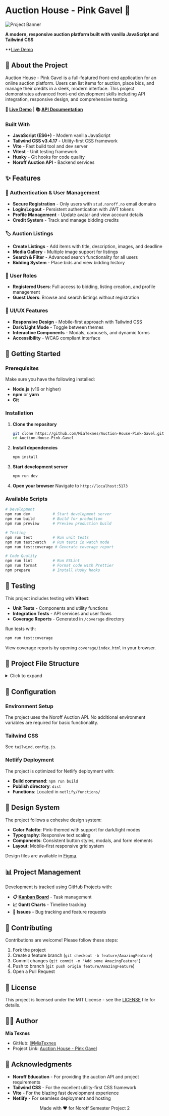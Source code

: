 # Auction House - Pink Gavel 🔨

![Project Banner](assets/images/logo.png)

**A modern, responsive auction platform built with vanilla JavaScript and Tailwind CSS**

\*\*[Live Demo](https://pinkgavel.netlify.app)

## 🎯 About the Project

Auction House - Pink Gavel is a full-featured front-end application for an online auction platform. Users can list items for auction, place bids, and manage their credits in a sleek, modern interface. This project demonstrates advanced front-end development skills including API integration, responsive design, and comprehensive testing.

**🔗 [Live Demo](https://your-site-name.netlify.app)** | **📚 [API Documentation](https://docs.noroff.dev/docs/v2)**

### Built With

- **JavaScript (ES6+)** - Modern vanilla JavaScript
- **Tailwind CSS v3.4.17** - Utility-first CSS framework
- **Vite** - Fast build tool and dev server
- **Vitest** - Unit testing framework
- **Husky** - Git hooks for code quality
- **Noroff Auction API** - Backend services

## ✨ Features

### 🔐 Authentication & User Management

- **Secure Registration** - Only users with `stud.noroff.no` email domains
- **Login/Logout** - Persistent authentication with JWT tokens
- **Profile Management** - Update avatar and view account details
- **Credit System** - Track and manage bidding credits

### 🏷️ Auction Listings

- **Create Listings** - Add items with title, description, images, and deadline
- **Media Gallery** - Multiple image support for listings
- **Search & Filter** - Advanced search functionality for all users
- **Bidding System** - Place bids and view bidding history

### 👤 User Roles

- **Registered Users**: Full access to bidding, listing creation, and profile management
- **Guest Users**: Browse and search listings without registration

### 🎨 UI/UX Features

- **Responsive Design** - Mobile-first approach with Tailwind CSS
- **Dark/Light Mode** - Toggle between themes
- **Interactive Components** - Modals, carousels, and dynamic forms
- **Accessibility** - WCAG compliant interface

## 🚀 Getting Started

### Prerequisites

Make sure you have the following installed:

- **Node.js** (v16 or higher)
- **npm** or **yarn**
- **Git**

### Installation

1. **Clone the repository**

   ```bash
   git clone https://github.com/MiaTexnes/Auction-House-Pink-Gavel.git
   cd Auction-House-Pink-Gavel
   ```

2. **Install dependencies**

   ```bash
   npm install
   ```

3. **Start development server**

   ```bash
   npm run dev
   ```

4. **Open your browser**
   Navigate to `http://localhost:5173`

### Available Scripts

```bash
# Development
npm run dev          # Start development server
npm run build        # Build for production
npm run preview      # Preview production build

# Testing
npm run test         # Run unit tests
npm run test:watch   # Run tests in watch mode
npm run test:coverage # Generate coverage report

# Code Quality
npm run lint         # Run ESLint
npm run format       # Format code with Prettier
npm prepare          # Install Husky hooks
```

## 🧪 Testing

This project includes testing with **Vitest**:

- **Unit Tests** - Components and utility functions
- **Integration Tests** - API services and user flows
- **Coverage Reports** - Generated in `/coverage` directory

Run tests with:

```bash
npm run test:coverage
```

View coverage reports by opening `coverage/index.html` in your browser.

## 📁 Project File Structure

<details>
  <summary>Click to expand</summary>

```text
├── assets/
│   ├── favicon/
│   │   ├── favicon-96x96.png
│   │   ├── favicon.ico
│   │   ├── favicon.svg
│   │   ├── site.webmanifest
│   │   ├── web-app-manifest-192x192.png
│   │   └── web-app-manifest-512x512.png
│   └── images/
│       └── logo.png
├── coverage/
│   ├── base.css
│   ├── block-navigation.js
│   ├── clover.xml
│   ├── coverage-final.json
│   ├── favicon.png
│   ├── index.html
│   ├── prettify.css
│   ├── prettify.js
│   ├── sort-arrow-sprite.png
│   └── sorter.js
├── netlify/
│   └── functions/
│       └── api-proxy.js
├── public/
│   ├── site.webmanifest
│   ├── vite.svg
│   ├── assets/
│   │   ├── favicon/
│   │   └── images/
│   └── favicon/
│       ├── favicon-96x96.png
│       ├── favicon.ico
│       ├── favicon.svg
│       ├── site.webmanifest
│       ├── web-app-manifest-192x192.png
│       └── web-app-manifest-512x512.png
├── src/
│   ├── main.js
│   ├── components/
│   │   ├── buttons.js
│   │   ├── carousel.js
│   │   ├── darkLight.js
│   │   ├── footer.js
│   │   ├── header.js
│   │   ├── modalManager.js
│   │   └── searchAndSort.js
│   ├── config/
│   │   └── faviconConfig.js
│   ├── css/
│   │   └── style.css
│   ├── library/
│   │   ├── auth.js
│   │   └── newListing.js
│   ├── pages/
│   │   ├── contact.js
│   │   ├── faq.js
│   │   ├── index.js
│   │   ├── item.js
│   │   ├── listings.js
│   │   ├── login.js
│   │   ├── profile.js
│   │   ├── register.js
│   │   └── sellerProfile.js
│   ├── services/
│   │   ├── baseApi.js
│   │   ├── biddingService.js
│   │   ├── config.js
│   │   ├── faviconService.js
│   │   ├── inactivityService.js
│   │   ├── themeService.js
│   │   └── tests/
│   │       ├── auth.test.js
│   │       ├── baseApi.test.js
│   │       ├── biddingService.test.js
│   │       ├── buttons.test.js
│   │       ├── carousel.test.js
│   │       └── ...
│   └── utils/
│       └── ...
├── contact.html
├── cookies.html
├── faq.html
├── index.html
├── item.html
├── listings.html
├── login.html
├── netlify.toml
├── package.json
├── postcss.config.js
├── prettier.config.json
├── privacy.html
├── profile.html
├── README.md
├── register.html
├── sellerProfile.html
├── tailwind.config.js
├── terms.html
├── TESTING.md
├── vite.config.js
└── ...
```

</details>

## 🔧 Configuration

### Environment Setup

The project uses the Noroff Auction API. No additional environment variables are required for basic functionality.

### Tailwind CSS

See `tailwind.config.js`.

### Netlify Deployment

The project is optimized for Netlify deployment with:

- **Build command**: `npm run build`
- **Publish directory**: `dist`
- **Functions**: Located in `netlify/functions/`

## 🎨 Design System

The project follows a cohesive design system:

- **Color Palette**: Pink-themed with support for dark/light modes
- **Typography**: Responsive text scaling
- **Components**: Consistent button styles, modals, and form elements
- **Layout**: Mobile-first responsive grid system

Design files are available in [Figma](https://www.figma.com/).

## 📊 Project Management

Development is tracked using GitHub Projects with:

- **📋 [Kanban Board](https://github.com/MiaTexnes/Auction-House-Pink-Gavel/projects)** - Task management
- **📈 Gantt Charts** - Timeline tracking
- **🐛 Issues** - Bug tracking and feature requests

## 🤝 Contributing

Contributions are welcome! Please follow these steps:

1. Fork the project
2. Create a feature branch (`git checkout -b feature/AmazingFeature`)
3. Commit changes (`git commit -m 'Add some AmazingFeature'`)
4. Push to branch (`git push origin feature/AmazingFeature`)
5. Open a Pull Request

## 📄 License

This project is licensed under the MIT License - see the [LICENSE](LICENSE) file for details.

## 👨‍💻 Author

**Mia Texnes**

- GitHub: [@MiaTexnes](https://github.com/MiaTexnes)
- Project Link: [Auction House - Pink Gavel](https://github.com/MiaTexnes/Auction-House-Pink-Gavel)

## 🙏 Acknowledgments

- **Noroff Education** - For providing the auction API and project requirements
- **Tailwind CSS** - For the excellent utility-first CSS framework
- **Vite** - For the blazing fast development experience
- **Netlify** - For seamless deployment and hosting

<div align="center">
  Made with ❤️ for Noroff Semester Project 2
</div>
